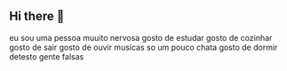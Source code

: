 ## Hi there 👋
eu sou uma pessoa muuito nervosa
gosto de estudar
gosto de cozinhar
gosto de sair
gosto de ouvir musícas 
so um pouco chata
gosto de dormir
detesto gente falsas
